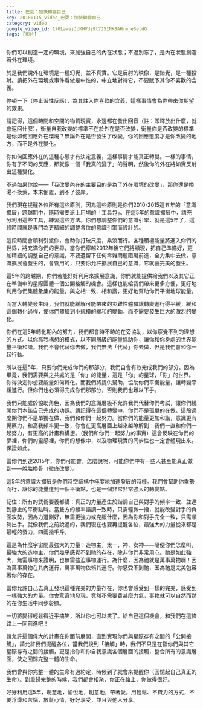 ```yaml
---
title: 巴夏：加快轉變自己
key: 20180115_video_巴夏：加快轉變自己
category: video
google_video_id: 170LawajJdKHVdj9t7J5INK8AH-m_eSetdQ
tags: [影片]
---
```


你們可以創造一定的環境，來加強自己的內在狀態；不過別忘了，是內在狀態創造著外在環境。

於是我們說外在環境是一種幻覺，並不真實。它是反射的映像，是錯覺，是一種投射。請把外在環境或事件看做是中性的，中立地對待它，不要賦予其你不喜歡的含義。

停頓一下（停止習性反應），為其註入你喜歡的含義，這樣事情會為你帶來你期望的效果。

請記得，這個時間和空間的物質現實，永遠都在發出回音（註：即釋放出什麼，就會返回什麼），衡量自我改變的標準不在於外在是否改變，衡量你是否改變的標準是你如何回應外在環境？無論外在是否發生了改變，你的回應態度才是你改變的地方，而不是外在變化。

你如何回應外在的這種心態才有決定意義，這樣事情才能真正轉變。一樣的事情，你有了不同的反應，那就像一個「我真的變了」的聲明，然後你的外在將如實反射出這種變化。

不過如果你說——「我改變內在的主要目的是為了外在環境的改變」，那你還是換湯不換藥，本末倒置，到不了彼岸。

我們現在提醒各位所有這些原則，因為這些原則是你們2010-2015這五年的「意識擴展」跨越期中，隨時需要派上用場的「工具包」。在這5年的意識擴展中，請充分利用這些工具，練習這些方法。你們想調整你們的意識引擎，就是這5年了，這段時間就是專門為更精細的調整各位的意識引擎而設計的。

這段時間會順利引渡你，會助你打破尺度，乘浪而行。各種積極能量將進入你們的世界，將充滿你們的世界，當你們穿越2012年後它們將顯現，把自己準備好，更加精細的調整自己的意識，不要遺留下任何零雜問題阻礙前進，全力集中去做，意識擴展會發生的，會管用的，只要你允許擴展自己的意識，它就會完美的發生。

這5年的跨越期，你們若能好好利用來擴展意識，你們就能提供給我們以及其它正在準備中的星際團體一個公開接觸的機會。這樣也能給我們帶來更多方便，更好地利用你們集體彙集的能量，與之相一致、相和諧，更好地幫助你們平衡地球能量。

而當大轉變發生時，我們就能緩解可能帶來的災難性體驗讓轉變進行得平緩，緩和這個轉化過程，使你們體驗到小規模的緩和的變動，而不需要發生巨大的激烈的變化。

你們在這5年轉化期內的努力，我們都會時不時的在旁協助，以你察覺不到的理想的方式。以你高我構想的模式，以不同層級的能量協助你，讓你和你身處的世界能量平衡和諧。我們不會代替你去做，我們無法「代替」你去做，但是我們會和你一起行動。

所以在這5年，只要你們完成你們的那部分，我們自會有效完成我們的部分。因為畢竟，我們需要與之共處的是「你」的能量，這是「你」的星球，「你」的世界。你得決定你想要能量如何轉化。而我們將提供幫助，協助你們平衡能量，讓轉變平緩進行。但你們也必須得完成你們那部分，否則我們也難以下手。

我們只能處於協助角色，因為我們的意識層級不允許我們代替你們考試，讓你們繞開你們本該自己完成的功課。請記得在這個轉變中，你們不是孤單的在做。這段過度期你們不是單獨在做，我們和你們一起努力。當你們的能量更加和諧，意識更有覺察力，和高我頻率更一致，你會在更高層面上越來越瞭解到：我們一直和你們一起努力，有更高的計畫和構想。（我們和你們一起努力的事實）這會反映在你們的夢裡，你們的靈感裡，你們的想像中，以及物理現實的同步性也一定會體現出來。保證如此。

當你們到達2015年，你們可能會，怎麼說呢，可能你們中有一些人甚至能真正做到——脫胎換骨（徹底改變）。

這5年的意識大擴展是你們時空結構中極度地加速發展的時機。我們會幫助你乘勢而行，讓你的能量達到一個平衡點，也是一個非常非常強大的轉變點。

記住：所有的武術要義都講：真正的力量產生於諧調自己與對手的頻率一致、並達到靜止的平衡點時。當雙方的頻率諧調一致時，只需輕微一撥，就能改變對手的負面攻勢，因為力道剛好，無需更強力或克服什麼，因為你和對手完全一致，只需順勢出手。就像我們之前說過的，我們現在也要再提醒各位，最強大的力量從來都是最輕的發力，四兩撥千斤。

這是為什麼宇宙間最強大的力量：造物主，太一，神、女神——隨便你們怎麼叫，最強大的造物主，你們幾乎感覺不到祂的存在，除非你們非常用心。祂是如此強大，無需事物來證明，也無需強迫事物運行。為什麼，因為祂就是萬事萬物啊！因為萬事萬物在其內運行，萬事萬物依賴其運行。你感受不到祂，因為祂是完美包容著你的存在。

當你允許自己去真正發現這種完美的力量存在，你也會感受到一樣的完美，感受到一樣強大的力量。你會驚奇地發現，竟然不需要費甚麼力氣，事物就可以自然而然的在你生活中同步彰顯。

一切將變得輕鬆得近乎搞笑，所以你也可以笑了。給自己這個機會，和我們在這條路上一同前進吧！

請允許這個偉大的計畫在你面前展開，直到實現你們與星際存有之間的「公開接觸」，請允許我們提醒各位，當我們說到「接觸」時，我們不只是在指你們與其它星際存有之間的接觸，更是指你和你自我意識各個層面的接觸，整合所有的意識層面，使之回歸完整一體的生命。　

我們曾與你完整一體的生命有過約定，時候到了就會來提醒你（回憶起自己真正的生命）。到重歸完整的時候，我們都會相聚，你正在路上，你做得很好。

好好利用這5年，聰慧地，愉悅地，創意地，帶著愛。用輕鬆、不費力的方式，不要浮燥和苦惱，放鬆心情，好好享受，並且與他人分享。
